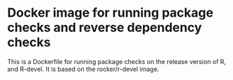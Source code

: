 Docker image for running package checks and reverse dependency checks
=====================================================================

This is a Dockerfile for running package checks on the release version of R, and R-devel. It is based on the rocker/r-devel image.
